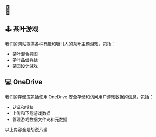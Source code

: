 
# 🍵 
## 🕹️ 茶叶游戏

我们的网站提供各种有趣和吸引人的茶叶主题游戏，包括：

- 茶叶混合拼图
- 茶叶品尝挑战
- 茶园设计游戏


## 💻 OneDrive 

我们的存储库包括使用 OneDrive 安全存储和访问用户游戏数据的信息，包括：

- 认证和授权
- 上传和下载游戏数据
- 管理游戏数据文件夹和元数据


以上内容全是胡说八道
